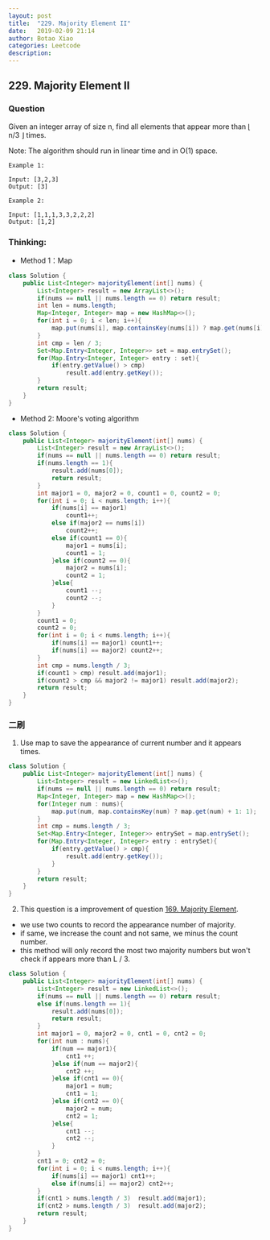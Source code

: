 ```yaml
---
layout: post
title:  "229. Majority Element II"
date:   2019-02-09 21:14
author: Botao Xiao
categories: Leetcode
description:
---
```

## 229. Majority Element II

### Question
Given an integer array of size n, find all elements that appear more than ⌊ n/3 ⌋ times.

Note: The algorithm should run in linear time and in O(1) space.

```
Example 1:

Input: [3,2,3]
Output: [3]

Example 2:

Input: [1,1,1,3,3,2,2,2]
Output: [1,2]
```

### Thinking:
* Method 1：Map

```Java
class Solution {
    public List<Integer> majorityElement(int[] nums) {
        List<Integer> result = new ArrayList<>();
        if(nums == null || nums.length == 0) return result;
        int len = nums.length;
        Map<Integer, Integer> map = new HashMap<>();
        for(int i = 0; i < len; i++){
            map.put(nums[i], map.containsKey(nums[i]) ? map.get(nums[i]) + 1: 1);
        }
        int cmp = len / 3;
        Set<Map.Entry<Integer, Integer>> set = map.entrySet();
        for(Map.Entry<Integer, Integer> entry : set){
            if(entry.getValue() > cmp)
                result.add(entry.getKey());
        }
        return result;
    }
}
```

* Method 2: Moore's voting algorithm

```Java
class Solution {
    public List<Integer> majorityElement(int[] nums) {
        List<Integer> result = new ArrayList<>();
        if(nums == null || nums.length == 0) return result;
        if(nums.length == 1){
            result.add(nums[0]);
            return result;
        }
        int major1 = 0, major2 = 0, count1 = 0, count2 = 0;
        for(int i = 0; i < nums.length; i++){
            if(nums[i] == major1)
                count1++;
            else if(major2 == nums[i])
                count2++;
            else if(count1 == 0){
                major1 = nums[i];
                count1 = 1;
            }else if(count2 == 0){
                major2 = nums[i];
                count2 = 1;
            }else{
                count1 --;
                count2 --;
            }
        }
        count1 = 0;
        count2 = 0;
        for(int i = 0; i < nums.length; i++){
            if(nums[i] == major1) count1++;
            if(nums[i] == major2) count2++;
        }
        int cmp = nums.length / 3;
        if(count1 > cmp) result.add(major1);
        if(count2 > cmp && major2 != major1) result.add(major2);
        return result;
    }
}
```

### 二刷
1. Use map to save the appearance of current number and it appears times.
```Java
class Solution {
    public List<Integer> majorityElement(int[] nums) {
        List<Integer> result = new LinkedList<>();
        if(nums == null || nums.length == 0) return result;
        Map<Integer, Integer> map = new HashMap<>();
        for(Integer num : nums){
            map.put(num, map.containsKey(num) ? map.get(num) + 1: 1);
        }
        int cmp = nums.length / 3;
        Set<Map.Entry<Integer, Integer>> entrySet = map.entrySet();
        for(Map.Entry<Integer, Integer> entry : entrySet){
            if(entry.getValue() > cmp){
                result.add(entry.getKey());
            }
        }
        return result;
    }
}
```

2. This question is a improvement of question [169. Majority Element](https://seanforfun.github.io/leetcode/2018/12/21/169.-Majority-Element.html).
  * we use two counts to record the appearance number of majority.
  * if same, we increase the count and not same, we minus the count number.
  * this method will only record the most two majority numbers but won't check if appears more than L / 3.
```Java
class Solution {
    public List<Integer> majorityElement(int[] nums) {
        List<Integer> result = new LinkedList<>();
        if(nums == null || nums.length == 0) return result;
        else if(nums.length == 1){
            result.add(nums[0]);
            return result;
        }
        int major1 = 0, major2 = 0, cnt1 = 0, cnt2 = 0;
        for(int num : nums){
            if(num == major1){
                cnt1 ++;
            }else if(num == major2){
                cnt2 ++;
            }else if(cnt1 == 0){
                major1 = num;
                cnt1 = 1;
            }else if(cnt2 == 0){
                major2 = num;
                cnt2 = 1;
            }else{
                cnt1 --;
                cnt2 --;
            }
        }
        cnt1 = 0; cnt2 = 0;
        for(int i = 0; i < nums.length; i++){
            if(nums[i] == major1) cnt1++;
            else if(nums[i] == major2) cnt2++;
        }
        if(cnt1 > nums.length / 3)  result.add(major1);
        if(cnt2 > nums.length / 3)  result.add(major2);
        return result;
    }
}
```
